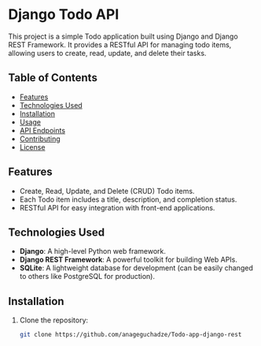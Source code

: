 # Django Todo API

This project is a simple Todo application built using Django and Django REST Framework. It provides a RESTful API for managing todo items, allowing users to create, read, update, and delete their tasks.

## Table of Contents

- [Features](#features)
- [Technologies Used](#technologies-used)
- [Installation](#installation)
- [Usage](#usage)
- [API Endpoints](#api-endpoints)
- [Contributing](#contributing)
- [License](#license)

## Features

- Create, Read, Update, and Delete (CRUD) Todo items.
- Each Todo item includes a title, description, and completion status.
- RESTful API for easy integration with front-end applications.

## Technologies Used

- **Django**: A high-level Python web framework.
- **Django REST Framework**: A powerful toolkit for building Web APIs.
- **SQLite**: A lightweight database for development (can be easily changed to others like PostgreSQL for production).

## Installation

1. Clone the repository:
   ```bash
   git clone https://github.com/anageguchadze/Todo-app-django-rest
   
